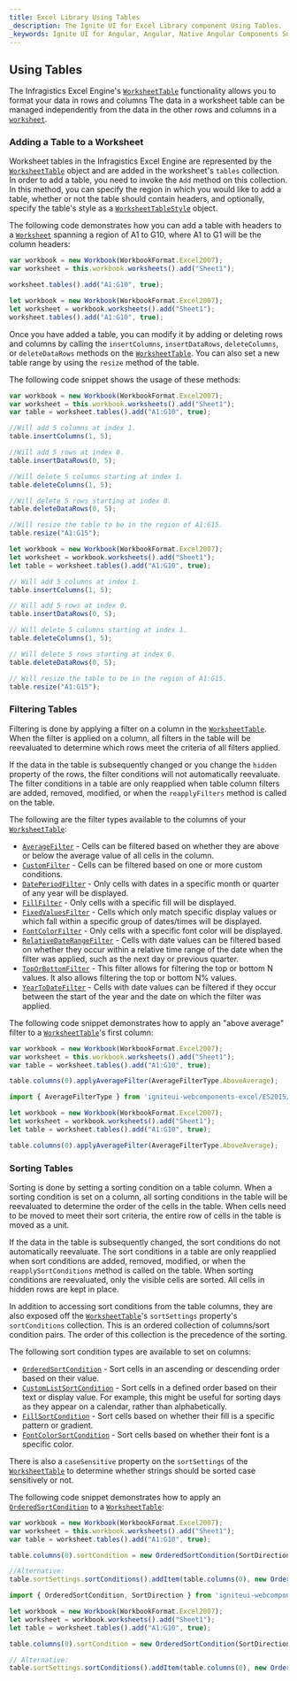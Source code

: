 ```yaml
---
title: Excel Library Using Tables
_description: The Ignite UI for Excel Library component Using Tables.
_keywords: Ignite UI for Angular, Angular, Native Angular Components Suite, Native Angular Controls, Native Angular Components, Native Angular Components Library, Angular Excel Library, Angular Excel Library Example, Angular Excel Library Component, Angular Excel Engine, Tables, Sorting, Filtering
---
```


## Using Tables

The Infragistics Excel Engine's [`WorksheetTable`](/products/ignite-ui-angular/api/docs/typescript/latest/classes/worksheettable.html) functionality allows you to format your data in rows and columns The data in a worksheet table can be managed independently from the data in the other rows and columns in a [`worksheet`](/products/ignite-ui-angular/api/docs/typescript/latest/classes/worksheettable.html#worksheet).

<!--### Demo

<div class="sample-container loading" style="height: 500px">
    <iframe id="excel-library-overview-sample-iframe" src='{environment:dvDemosBaseUrl}/excel-library/working-with-tables' width="100%" height="100%" seamless frameBorder="0" onload="onXPlatSampleIframeContentLoaded(this);"></iframe>
</div>-->

<div class="divider--half"></div>

### Adding a Table to a Worksheet

Worksheet tables in the Infragistics Excel Engine are represented by the [`WorksheetTable`](/products/ignite-ui-angular/api/docs/typescript/latest/classes/worksheettable.html) object and are added in the worksheet's `tables` collection. In order to add a table, you need to invoke the `Add` method on this collection. In this method, you can specify the region in which you would like to add a table, whether or not the table should contain headers, and optionally, specify the table's style as a [`WorksheetTableStyle`](/products/ignite-ui-angular/api/docs/typescript/latest/classes/worksheettablestyle.html) object.

The following code demonstrates how you can add a table with headers to a [`Worksheet`](/products/ignite-ui-angular/api/docs/typescript/latest/classes/worksheet.html) spanning a region of A1 to G10, where A1 to G1 will be the column headers:

```ts
var workbook = new Workbook(WorkbookFormat.Excel2007);
var worksheet = this.workbook.worksheets().add("Sheet1");

worksheet.tables().add("A1:G10", true);
```

```ts
let workbook = new Workbook(WorkbookFormat.Excel2007);
let worksheet = workbook.worksheets().add("Sheet1");
worksheet.tables().add("A1:G10", true);
```

Once you have added a table, you can modify it by adding or deleting rows and columns by calling the `insertColumns`, `insertDataRows`, `deleteColumns`, or `deleteDataRows` methods on the [`WorksheetTable`](/products/ignite-ui-angular/api/docs/typescript/latest/classes/worksheettable.html). You can also set a new table range by using the `resize` method of the table.

The following code snippet shows the usage of these methods:

```ts
var workbook = new Workbook(WorkbookFormat.Excel2007);
var worksheet = this.workbook.worksheets().add("Sheet1");
var table = worksheet.tables().add("A1:G10", true);

//Will add 5 columns at index 1.
table.insertColumns(1, 5);

//Will add 5 rows at index 0.
table.insertDataRows(0, 5);

//Will delete 5 columns starting at index 1.
table.deleteColumns(1, 5);

//Will delete 5 rows starting at index 0.
table.deleteDataRows(0, 5);

//Will resize the table to be in the region of A1:G15.
table.resize("A1:G15");
```

```ts
let workbook = new Workbook(WorkbookFormat.Excel2007);
let worksheet = workbook.worksheets().add("Sheet1");
let table = worksheet.tables().add("A1:G10", true);

// Will add 5 columns at index 1.
table.insertColumns(1, 5);

// Will add 5 rows at index 0.
table.insertDataRows(0, 5);

// Will delete 5 columns starting at index 1.
table.deleteColumns(1, 5);

// Will delete 5 rows starting at index 0.
table.deleteDataRows(0, 5);

// Will resize the table to be in the region of A1:G15.
table.resize("A1:G15");
```

### Filtering Tables

Filtering is done by applying a filter on a column in the [`WorksheetTable`](/products/ignite-ui-angular/api/docs/typescript/latest/classes/worksheettable.html). When the filter is applied on a column, all filters in the table will be reevaluated to determine which rows meet the criteria of all filters applied.

If the data in the table is subsequently changed or you change the `hidden` property of the rows, the filter conditions will not automatically reevaluate. The filter conditions in a table are only reapplied when table column filters are added, removed, modified, or when the `reapplyFilters` method is called on the table.

The following are the filter types available to the columns of your [`WorksheetTable`](/products/ignite-ui-angular/api/docs/typescript/latest/classes/worksheettable.html):

-   [`AverageFilter`](/products/ignite-ui-angular/api/docs/typescript/latest/classes/averagefilter.html) - Cells can be filtered based on whether they are above or below the average value of all cells in the column.
-   [`CustomFilter`](/products/ignite-ui-angular/api/docs/typescript/latest/classes/customfilter.html) - Cells can be filtered based on one or more custom conditions.
-   [`DatePeriodFilter`](/products/ignite-ui-angular/api/docs/typescript/latest/classes/dateperiodfilter.html) - Only cells with dates in a specific month or quarter of any year will be displayed.
-   [`FillFilter`](/products/ignite-ui-angular/api/docs/typescript/latest/classes/fillfilter.html) - Only cells with a specific fill will be displayed.
-   [`FixedValuesFilter`](/products/ignite-ui-angular/api/docs/typescript/latest/classes/fixedvaluesfilter.html) - Cells which only match specific display values or which fall within a specific group of dates/times will be displayed.
-   [`FontColorFilter`](/products/ignite-ui-angular/api/docs/typescript/latest/classes/fontcolorfilter.html) - Only cells with a specific font color will be displayed.
-   [`RelativeDateRangeFilter`](/products/ignite-ui-angular/api/docs/typescript/latest/classes/relativedaterangefilter.html) - Cells with date values can be filtered based on whether they occur within a relative time range of the date when the filter was applied, such as the next day or previous quarter.
-   [`TopOrBottomFilter`](/products/ignite-ui-angular/api/docs/typescript/latest/classes/toporbottomfilter.html) - This filter allows for filtering the top or bottom N values. It also allows filtering the top or bottom N% values.
-   [`YearToDateFilter`](/products/ignite-ui-angular/api/docs/typescript/latest/classes/yeartodatefilter.html) - Cells with date values can be filtered if they occur between the start of the year and the date on which the filter was applied.

The following code snippet demonstrates how to apply an "above average" filter to a [`WorksheetTable`](/products/ignite-ui-angular/api/docs/typescript/latest/classes/worksheettable.html)'s first column:

```ts
var workbook = new Workbook(WorkbookFormat.Excel2007);
var worksheet = this.workbook.worksheets().add("Sheet1");
var table = worksheet.tables().add("A1:G10", true);

table.columns(0).applyAverageFilter(AverageFilterType.AboveAverage);
```

```ts
import { AverageFilterType } from 'igniteui-webcomponents-excel/ES2015/excel.core';

let workbook = new Workbook(WorkbookFormat.Excel2007);
let worksheet = workbook.worksheets().add("Sheet1");
let table = worksheet.tables().add("A1:G10", true);

table.columns(0).applyAverageFilter(AverageFilterType.AboveAverage);
```

### Sorting Tables

Sorting is done by setting a sorting condition on a table column. When a sorting condition is set on a column, all sorting conditions in the table will be reevaluated to determine the order of the cells in the table. When cells need to be moved to meet their sort criteria, the entire row of cells in the table is moved as a unit.

If the data in the table is subsequently changed, the sort conditions do not automatically reevaluate. The sort conditions in a table are only reapplied when sort conditions are added, removed, modified, or when the `reapplySortConditions` method is called on the table. When sorting conditions are reevaluated, only the visible cells are sorted. All cells in hidden rows are kept in place.

In addition to accessing sort conditions from the table columns, they are also exposed off the [`WorksheetTable`](/products/ignite-ui-angular/api/docs/typescript/latest/classes/worksheettable.html)'s `sortSettings` property's `sortConditions` collection. This is an ordered collection of columns/sort condition pairs. The order of this collection is the precedence of the sorting.

The following sort condition types are available to set on columns:

-   [`OrderedSortCondition`](/products/ignite-ui-angular/api/docs/typescript/latest/classes/orderedsortcondition.html) - Sort cells in an ascending or descending order based on their value.
-   [`CustomListSortCondition`](/products/ignite-ui-angular/api/docs/typescript/latest/classes/customlistsortcondition.html) - Sort cells in a defined order based on their text or display value. For example, this might be useful for sorting days as they appear on a calendar, rather than alphabetically.
-   [`FillSortCondition`](/products/ignite-ui-angular/api/docs/typescript/latest/classes/fillsortcondition.html) - Sort cells based on whether their fill is a specific pattern or gradient.
-   [`FontColorSortCondition`](/products/ignite-ui-angular/api/docs/typescript/latest/classes/fontcolorsortcondition.html) - Sort cells based on whether their font is a specific color.

There is also a `caseSensitive` property on the `sortSettings` of the [`WorksheetTable`](/products/ignite-ui-angular/api/docs/typescript/latest/classes/worksheettable.html) to determine whether strings should be sorted case sensitively or not.

The following code snippet demonstrates how to apply an [`OrderedSortCondition`](/products/ignite-ui-angular/api/docs/typescript/latest/classes/orderedsortcondition.html) to a [`WorksheetTable`](/products/ignite-ui-angular/api/docs/typescript/latest/classes/worksheettable.html):

```ts
var workbook = new Workbook(WorkbookFormat.Excel2007);
var worksheet = this.workbook.worksheets().add("Sheet1");
var table = worksheet.tables().add("A1:G10", true);

table.columns(0).sortCondition = new OrderedSortCondition(SortDirection.Ascending);

//Alternative:
table.sortSettings.sortConditions().addItem(table.columns(0), new OrderedSortCondition(SortDirection.Ascending));
```

```ts
import { OrderedSortCondition, SortDirection } from 'igniteui-webcomponents-excel/ES2015/excel.core';

let workbook = new Workbook(WorkbookFormat.Excel2007);
let worksheet = workbook.worksheets().add("Sheet1");
let table = worksheet.tables().add("A1:G10", true);

table.columns(0).sortCondition = new OrderedSortCondition(SortDirection.Ascending);

// Alternative:
table.sortSettings.sortConditions().addItem(table.columns(0), new OrderedSortCondition(SortDirection.Ascending));
```
